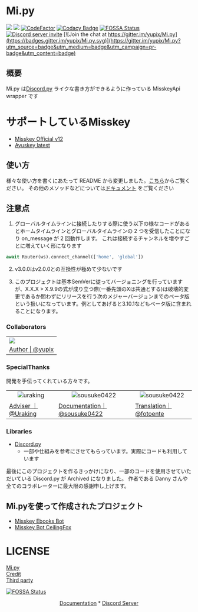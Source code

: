 # Mi.py

<a><img src="https://img.shields.io/github/commit-activity/w/yupix/Mi.py"></a>
<a><img src="https://img.shields.io/pypi/dm/Mi.py?label=PyPI"></a>
[![CodeFactor](https://www.codefactor.io/repository/github/yupix/mi.py/badge)](https://www.codefactor.io/repository/github/yupix/mi.py)
[![Codacy Badge](https://app.codacy.com/project/badge/Grade/f5acd9da804d4a11b031d36dbd398067)](https://www.codacy.com/gh/yupix/Mi.py/dashboard?utm_source=github.com&utm_medium=referral&utm_content=yupix/Mi.py&utm_campaign=Badge_Grade)
[![FOSSA Status](https://app.fossa.com/api/projects/git%2Bgithub.com%2Fyupix%2FMi.py.svg?type=shield)](https://app.fossa.com/projects/git%2Bgithub.com%2Fyupix%2FMi.py?ref=badge_shield)
<a href="https://discord.gg/CcT997U"><img src="https://img.shields.io/discord/530299114387406860?style=flat-square&color=5865f2&logo=discord&logoColor=ffffff&label=discord" alt="Discord server invite" /></a>
[![Join the chat at https://gitter.im/yupix/Mi.py](https://badges.gitter.im/yupix/Mi.py.svg)](https://gitter.im/yupix/Mi.py?utm_source=badge&utm_medium=badge&utm_campaign=pr-badge&utm_content=badge)


## 概要

Mi.py は[Discord.py](https://github.com/Rapptz/discord.py)
ライクな書き方ができるように作っている MisskeyApi wrapper です

# サポートしているMisskey

- [Misskey Official v12](https://github.com/misskey-dev/misskey)
- [Ayuskey latest](https://gtihub.com/teamblackcrystal/misskey)

## 使い方

様々な使い方を書くにあたって README から変更しました。[こちら](examples)からご覧ください。 その他のメソッドなどについては[ドキュメント](https://yupix.github.io/Mi.py) をご覧ください

## 注意点

1. グローバルタイムラインに接続したりする際に使う以下の様なコードがあるとホームタイムラインとグローバルタイムラインの 2 つを受信したことになり on_message が 2 回動作します。
   これは接続するチャンネルを増やすごとに増えていく形になります

```python
await Router(ws).connect_channel(['home', 'global'])
```

2. v3.0.0はv2.0.0との互換性が極めて少ないです

3. このプロジェクトは基本SemVerに従ってバージョニングを行っていますが、X.X.X > X.9.9の式が成り立つ際(一番先頭のXは共通とする)は破壊的変更であるか問わずにリリースを行う次のメジャーバージョンまでのベータ版という扱いになっています。例としてあげると3.10.1などもベータ版に含まれることになります。

### Collaborators

<table>
    <tr>
        <td><img src="https://avatars.githubusercontent.com/u/50538210?s=120&v=4"></img></td>
    </tr>
    <tr>
        <td align="center"><a href="https://github.com/yupix">Author | @yupix</a></td>
    </tr>
</table>

### SpecialThanks

開発を手伝ってくれている方々です。
<table>
    <tr>
        <td align="center">
            <img src="https://avatars.githubusercontent.com/u/26793720?s=120&v=4" alt="uraking"/>
        </td>
        <td align="center">
            <img src="https://avatars.githubusercontent.com/u/33174568?s=120&v=4" alt="sousuke0422"/>
        </td>
        <td align="center">
            <img src="https://avatars.githubusercontent.com/u/96478337?s=120&v=4" alt="sousuke0422"/>
        </td>
    </tr>
    <tr>
        <td><a href="https://github.com/Uraking-Github">Adviser  ｜ @Uraking</a></td>
        <td><a href="https://github.com/sousuke0422"> Documentation｜ @sousuke0422</a></td>
        <td><a href="https://github.com/fotoente"> Translation｜ @fotoente</a></td>
    </tr>
</table>

### Libraries

- [Discord.py](https://github.com/Rapptz/discord.py)
    - 一部や仕組みを参考にさせてもらっています。実際にコードも利用しています

最後にこのプロジェクトを作るきっかけになり、一部のコードを使用させていただいている Discord.py が Archived になりました。 作者である Danny さんや全てのコラボレーターに最大限の感謝申し上げます。

## Mi.pyを使って作成されたプロジェクト

- [Misskey Ebooks Bot](https://github.com/fotoente/MIsskey-ebooks-bot)
- [Misskey Bot CeilingFox](https://github.com/fotoente/MIsskey-ebooks-bot)

# LICENSE

[Mi.py](https://github.com/yupix/Mi.py/blob/master/LICENSE.md)  
[Credit](https://github.com/yupix/Mi.py/blob/master/COPYING.md)  
[Third party](https://github.com/yupix/Mi.py/blob/master/LICENSE/ThirdPartyLicense.md)

[![FOSSA Status](https://app.fossa.com/api/projects/git%2Bgithub.com%2Fyupix%2FMi.py.svg?type=large)](https://app.fossa.com/projects/git%2Bgithub.com%2Fyupix%2FMi.py?ref=badge_large)

<p align="center">
    <a href="https://yupix.github.io/Mi.py/en">Documentation</a>
    *
    <a href="https://discord.gg/CcT997U">Discord Server</a>
</p>

